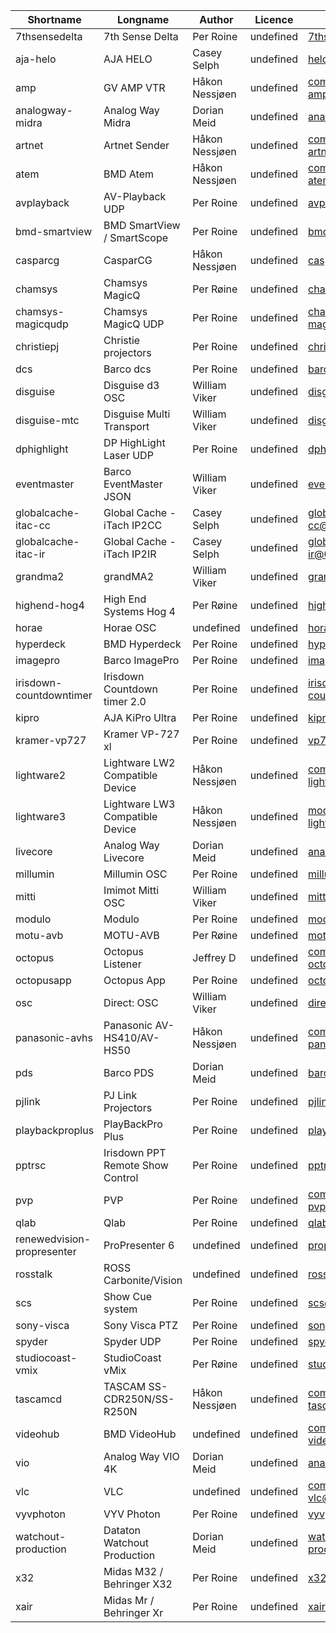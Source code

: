 |Shortname|Longname|Author|Licence|package.json|module|currenthash
|-|-|-|-|-|-|-|
|7thsensedelta|7th Sense Delta|Per Roine|undefined|7thsensedelta@0.0.2|0.0.2|0a15a8ba1395c0ca9b4c342074ca5c283d898417|
|aja-helo|AJA HELO|Casey Selph|undefined|helo@1.0.0|0.0.1|6631ca967f9dcc9be0ae319599dd4e18374b2f3a|
|amp|GV AMP VTR|Håkon Nessjøen|undefined|companion-module-amp@0.0.1|0.0.1|57b73b7baee4e1ccc8916f2bd0cf4f4d212e83b0|
|analogway-midra|Analog Way Midra|Dorian Meid|undefined|analogway_midra@0.1.0|0.1.0|cbf340ceb6a6ecd7e599bed02ecae1e7ef82079f|
|artnet|Artnet Sender|Håkon Nessjøen|undefined|companion-module-artnet@0.0.1|0.0.2|1f04bbfbfd99bf93ed0a714467cfd4c2ee10af53|
|atem|BMD Atem|Håkon Nessjøen|undefined|companion-module-atem@0.0.2|0.0.2|ad9451557d1fd6a55d4b4ba8355e0aa04f658ee1|
|avplayback|AV-Playback UDP|Per Roine|undefined|avplayback@0.0.2|0.0.2|70c4b40d14ea35383395834dbe077f35f32ad64f|
|bmd-smartview|BMD SmartView / SmartScope|Per Roine|undefined|bmd-smartview@0.0.1|0.0.1|c16099f617139d2120b18e471598ad888df88302|
|casparcg|CasparCG|Håkon Nessjøen|undefined|casparcg@0.0.2|0.0.2|e741be67a4ffa5a1ea1cb1ce83abd121f07914fb|
|chamsys|Chamsys MagicQ|Per Røine|undefined|chamsys@0.0.2|0.0.2|8d8cbfcf69150876fe2b306ce61e875047b1242b|
|chamsys-magicqudp|Chamsys MagicQ UDP|Per Roine|undefined|chamsys-magicqudp@0.0.1|0.0.1|cc62e1600d720ae67173c58b75f5422fa844c12c|
|christiepj|Christie projectors|Per Roine|undefined|christiepj@0.0.1|0.0.1|c2f5763766902ad81f96674664888efb5c7c4465|
|dcs|Barco dcs|Per Roine|undefined|barco-dcs@0.0.1|0.0.1|116fe04b828581f1b69c76e72a1419a4edf9bf31|
|disguise|Disguise d3 OSC|William Viker|undefined|disguise@0.0.1|0.0.1|b3e3eb259245b12e9865006f9107536a19251fa5|
|disguise-mtc|Disguise Multi Transport|William Viker|undefined|disguise-mtc@0.0.1|0.0.1|527ace3bf67a03f6905e6687a37f561129d3166b|
|dphighlight|DP HighLight Laser UDP|Per Roine|undefined|dphighlight@0.0.1|0.0.1|8d3f61ec1415726c7aaa6b78b0ccfc781c6c8f8e|
|eventmaster|Barco EventMaster JSON|William Viker|undefined|eventmaster@0.0.4|0.0.4|5119cf6ebe390f90eb8221cf34b1721196bec11f|
|globalcache-itac-cc|Global Cache - iTach IP2CC|Casey Selph|undefined|globalcache-itac-cc@0.0.1|0.0.1|e585a3760394974d81fb8958769445a46c840b9a|
|globalcache-itac-ir|Global Cache - iTach IP2IR|Casey Selph|undefined|globalcache-itac-ir@0.0.1|0.0.1|10cf90992d2745fb36608b7cc4e23866234cb265|
|grandma2|grandMA2|William Viker|undefined|grandma2@1.0.0|0.0.1|337fd273b4ca0c5f5c0cfb11f31f00ef1baf0a27|
|highend-hog4|High End Systems Hog 4|Per Røine|undefined|highend-hog4@0.0.1|0.0.1|c7ee1492e5f63ac2e874b63ad691529538255cf1|
|horae|Horae OSC|undefined|undefined|horae@1.0.0|0.0.1|d925d066aef06366967324037c63620083e8f3a1|
|hyperdeck|BMD Hyperdeck|Per Roine|undefined|hyperdeck@0.0.6|0.0.6|ea1d45f62ba35894b313749d907e0dffd0085126|
|imagepro|Barco ImagePro|Per Roine|undefined|imagepro@0.0.1|0.0.1|5fa2eb4ab6d76c9023515583a2c5d8e14d38fa82|
|irisdown-countdowntimer|Irisdown Countdown timer 2.0|Per Roine|undefined|irisdown-countdowntimer@0.0.1|0.0.1|c2881df5745f5342fb1de8471877816d64e3dc70|
|kipro|AJA KiPro Ultra|Per Roine|undefined|kipro@0.0.1|0.0.1|a753fd5b1a5919fb9f5235efd8b2f3ea93b7bc6f|
|kramer-vp727|Kramer VP-727 xl|Per Roine|undefined|vp727@0.0.1|0.0.1|a2b9b96f91302d810081cbd2246a1894b764e75a|
|lightware2|Lightware LW2 Compatible Device|Håkon Nessjøen|undefined|companion-module-lightware2@0.0.1|0.0.1|45bdf990eb6937175f453c7d5bddba82a64daa31|
|lightware3|Lightware LW3 Compatible Device|Håkon Nessjøen|undefined|module-companion-lightware3@0.0.1|0.0.1|d921030475045bbdfd7871355b2f2648614d7bf4|
|livecore|Analog Way Livecore|Dorian Meid|undefined|analogway_livecore@0.1.1|0.1.1|1a478605eaf42f0d0ab81dc8d977faf3f0da6348|
|millumin|Millumin OSC|Per Roine|undefined|millumin@0.0.1|0.0.2|6decde6819e91f3be535e3e9ee672ee7c0807dd2|
|mitti|Imimot Mitti OSC|William Viker|undefined|mitti@0.0.1|0.0.3|39930413e55a324220e9e6f4aa2b58b882b3dfc9|
|modulo|Modulo|Per Roine|undefined|modulo@0.0.1|0.0.1|1187fda2681dfa4670b80196e3f9f148f3a81ac2|
|motu-avb|MOTU-AVB|Per Røine|undefined|motu-avb@0.0.1|0.0.1|aca1f59d3326b40d6d4e2729e2c0a34330401373|
|octopus|Octopus Listener|Jeffrey D|undefined|companion-module-octopus@0.0.1|0.0.3|c5c5c5107885c58f879c99eacf2ed54d095a3e4f|
|octopusapp|Octopus App|Per Roine|undefined|octopusapp@0.0.1|0.0.1|c627d0c5540008003db3ba78beb0599963ca319c|
|osc|Direct: OSC|William Viker|undefined|direct_osc@0.0.1|0.0.2|471d701e3d6005b8fdfef6506156533fe537e9d4|
|panasonic-avhs|Panasonic AV-HS410/AV-HS50|Håkon Nessjøen|undefined|companion-module-panaonic-avhs@0.0.1|0.0.1|91e1925aba204ab26bab05991fe3aa91bd3870e3|
|pds|Barco PDS|Dorian Meid|undefined|barco_pds@0.0.2|0.0.2|d172a979c933b6f2068c260f9585860b3a7dfbd6|
|pjlink|PJ Link Projectors|Per Roine|undefined|pjlink@0.0.2|0.0.1|0962b8e37aa08877fee7fde1d5877f7652831c87|
|playbackproplus|PlayBackPro Plus|Per Roine|undefined|playbackproplus@0.0.5|0.0.5|912d938afcfa9c086c841634897c54689ac42277|
|pptrsc|Irisdown PPT Remote Show Control |Per Roine|undefined|pptrsc@1.0.0|0.0.2|337027fbf47ac4c3020403cbd296b7781f927359|
|pvp|PVP|Per Roine|undefined|companion-module-pvp@1.0.0|0.0.1|2144958734003beb446503f96328f6a4f3b544e2|
|qlab|Qlab|Per Roine|undefined|qlab@0.0.1|0.0.3|d923f2f4bfce2041117ca91c9c3591e57e9d19cf|
|renewedvision-propresenter|ProPresenter 6|undefined|undefined|propresenter6@1.0.0|1.0.1|3b15f7112d22749638b1428229eddcf87b21891b|
|rosstalk|ROSS Carbonite/Vision|undefined|undefined|rosstalk@0.0.1|0.0.2|22bf235d3839294f8badfc08040653e5f74bc6ca|
|scs|Show Cue system|Per Roine|undefined|scs@0.0.1|0.0.1|4db16121ce2970949d3a5a9bbe5d2215e46704f8|
|sony-visca|Sony Visca PTZ |Per Roine|undefined|sony-visca@0.0.1|0.0.1|a0b0092b7cf4bc766408ea652c40dd888132bb09|
|spyder|Spyder UDP|Per Roine|undefined|spyder@0.0.2|0.0.2|529f8380e2c69a0533a6804cbfb7db98cab598e9|
|studiocoast-vmix|StudioCoast vMix|Per Røine|undefined|studiocoast-vmix@0.0.1|0.0.1|16c456564822c6d01d686d23d5dce9b67e2c718b|
|tascamcd|TASCAM SS-CDR250N/SS-R250N|Håkon Nessjøen|undefined|companion-module-tascamcd@0.0.1|0.0.1|5ad760e75c1231ed909819b09c0a481b76104746|
|videohub|BMD VideoHub|undefined|undefined|companion-module-videohub@0.0.3|0.0.3|40ab452089bec2e30efd00f51fa84d1b98d0e69c|
|vio|Analog Way VIO 4K|Dorian Meid|undefined|analogway_vio@0.0.1|0.0.1|8d841b1fee3611760d91240f78f223f8e7951824|
|vlc|VLC|undefined|undefined|companion-module-vlc@1.0.0|0.0.1|244ae7316526deab86d7265f7146d07ac7b8f3fc|
|vyvphoton|VYV Photon|Per Roine|undefined|vyvphoton@0.0.1|0.0.1|a07d05fb81f8c071d7aa5aeead891ec54178346a|
|watchout-production|Dataton Watchout Production|Dorian Meid|undefined|watchout-production@0.0.1|0.0.1|7b77e5ff1fe4a6f08f9f327797c9e61024b476db|
|x32|Midas M32 / Behringer X32|Per Roine|undefined|x32@0.0.2|0.0.2|b4ca06ffaafa125838700a1e6c455d200597978a|
|xair|Midas Mr / Behringer Xr|Per Roine|undefined|xair@0.0.2|0.0.2|e0ea71af02ec0700cbb6102b3491df95cfb5a552|